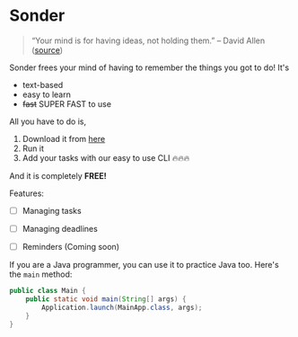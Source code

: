 # Sonder
> “Your mind is for having ideas, not holding them.” – David Allen ([source](https://dansilvestre.com/productivity-quotes))

Sonder frees your mind of having to remember the things you got to do! It's
- text-based
- easy to learn
- ~~fast~~ SUPER FAST to use

All you have to do is,
1. Download it from [here](https://github.com/waylonggggg/ip)
2. Run it
3. Add your tasks with our easy to use CLI :fire::fire::fire:

And it is completely **FREE!**

Features:
- [ ] Managing tasks
- [ ] Managing deadlines
- [ ] Reminders (Coming soon)


If you are a Java programmer, you can use it to practice Java too. Here's the `main` method:
```java
public class Main {
    public static void main(String[] args) {
        Application.launch(MainApp.class, args);
    }
}
```
